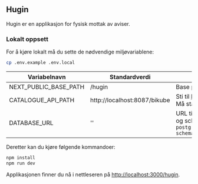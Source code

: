 ## Hugin

Hugin er en applikasjon for fysisk mottak av aviser.

### Lokalt oppsett
For å kjøre lokalt må du sette de nødvendige miljøvariablene:
```bash
cp .env.example .env.local
```

| Variabelnavn          | Standardverdi                | Beskrivelse                                                                                                                   |
|-----------------------|------------------------------|-------------------------------------------------------------------------------------------------------------------------------|
| NEXT_PUBLIC_BASE_PATH | /hugin                       | Base path for applikasjonen                                                                                                   |
| CATALOGUE_API_PATH    | http://localhost:8087/bikube | Sti til [katalog APIet ](https://github.com/NationalLibraryOfNorway/bikube)<br/>Må starte med `http://` eller `https://`      |
| DATABASE_URL          | ''                           | URL til databasen (inkludert brukernavn, passord og schema. eks `postgres://username:password@localhost:5432/db?schema=hugin` |

Deretter kan du kjøre følgende kommandoer:
```bash
npm install
npm run dev
```
Applikasjonen finner du nå i nettleseren på [http://localhost:3000/hugin](http://localhost:3000/hugin).
